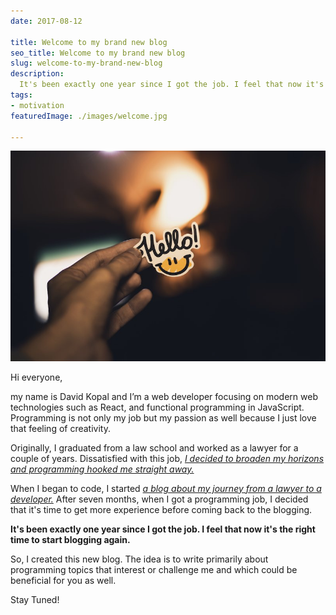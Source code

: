 ```yaml
---
date: 2017-08-12

title: Welcome to my brand new blog
seo_title: Welcome to my brand new blog
slug: welcome-to-my-brand-new-blog
description:
  It's been exactly one year since I got the job. I feel that now it's the right time to start blogging again.
tags:
- motivation
featuredImage: ./images/welcome.jpg

---
```


![](./images/welcome.jpg)

Hi everyone,

my name is David Kopal and I’m a web developer focusing on modern web technologies such as React, and functional programming in JavaScript. Programming is not only my job but my passion as well because I just love that feeling of creativity.

Originally, I graduated from a law school and worked as a lawyer for a couple of years. Dissatisfied with this job, *[I decided to broaden my horizons and programming hooked me straight away.](https://www.codinglawyer.io/posts/i-stopped-being-a-lawyer)*

When I began to code, I started *[a blog about my journey from a lawyer to a developer.](https://codinglawyer.blogspot.com/)* After seven months, when I got a programming job, I decided that it's time to get more experience before coming back to the blogging.

**It's been exactly one year since I got the job. I feel that now it's the right time to start blogging again.**

So, I created this new blog. The idea is to write primarily about programming topics that interest or challenge me and which could be beneficial for you as well.

Stay Tuned!